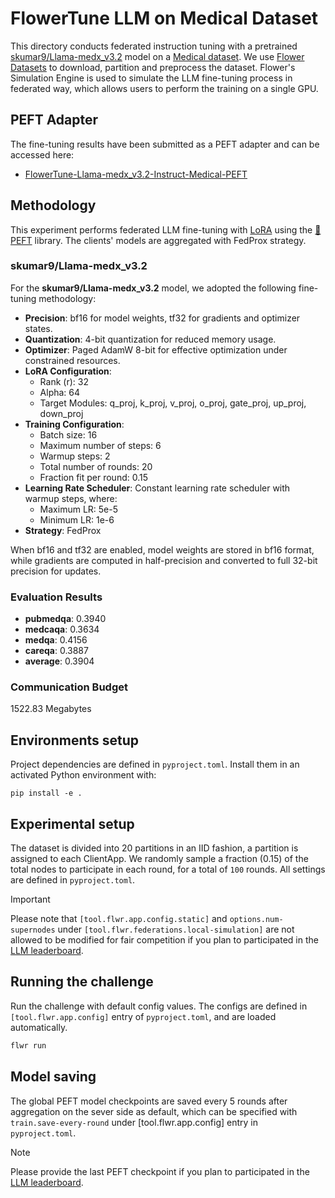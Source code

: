 # FlowerTune LLM on Medical Dataset

This directory conducts federated instruction tuning with a pretrained [skumar9/Llama-medx_v3.2](https://huggingface.co/skumar9/Llama-medx_v3.2) model on a [Medical dataset](https://huggingface.co/datasets/medalpaca/medical_meadow_medical_flashcards).
We use [Flower Datasets](https://flower.dev/docs/datasets/) to download, partition and preprocess the dataset.
Flower's Simulation Engine is used to simulate the LLM fine-tuning process in federated way,
which allows users to perform the training on a single GPU.

## PEFT Adapter

The fine-tuning results have been submitted as a PEFT adapter and can be accessed here:

- [FlowerTune-Llama-medx_v3.2-Instruct-Medical-PEFT](https://drive.google.com/drive/folders/11ck7MMcmERV9M4qxGqbhzadJygM9H6LT?usp=sharing)

## Methodology

This experiment performs federated LLM fine-tuning with [LoRA](https://arxiv.org/pdf/2106.09685) using the [🤗PEFT](https://huggingface.co/docs/peft/en/index) library.
The clients' models are aggregated with FedProx strategy.

### skumar9/Llama-medx_v3.2

For the **skumar9/Llama-medx_v3.2** model, we adopted the following fine-tuning methodology:

- **Precision**: bf16 for model weights, tf32 for gradients and optimizer states.
- **Quantization**: 4-bit quantization for reduced memory usage.
- **Optimizer**: Paged AdamW 8-bit for effective optimization under constrained resources.
- **LoRA Configuration**:
  - Rank (r): 32
  - Alpha: 64
  - Target Modules: q_proj, k_proj, v_proj, o_proj, gate_proj, up_proj, down_proj
- **Training Configuration**:
  - Batch size: 16
  - Maximum number of steps: 6
  - Warmup steps: 2
  - Total number of rounds: 20
  - Fraction fit per round: 0.15
- **Learning Rate Scheduler**: Constant learning rate scheduler with warmup steps, where:
  - Maximum LR: 5e-5
  - Minimum LR: 1e-6
- **Strategy**: FedProx

When bf16 and tf32 are enabled, model weights are stored in bf16 format, while gradients are computed in half-precision and converted to full 32-bit precision for updates.

### Evaluation Results

- **pubmedqa**: 0.3940
- **medcaqa**: 0.3634
- **medqa**: 0.4156
- **careqa**: 0.3887
- **average**: 0.3904

### Communication Budget

1522.83 Megabytes

## Environments setup

Project dependencies are defined in `pyproject.toml`. Install them in an activated Python environment with:

```shell
pip install -e .
```

## Experimental setup

The dataset is divided into 20 partitions in an IID fashion, a partition is assigned to each ClientApp.
We randomly sample a fraction (0.15) of the total nodes to participate in each round, for a total of `100` rounds.
All settings are defined in `pyproject.toml`.

> [!IMPORTANT]
> Please note that `[tool.flwr.app.config.static]` and `options.num-supernodes` under `[tool.flwr.federations.local-simulation]` are not allowed to be modified for fair competition if you plan to participated in the [LLM leaderboard](https://flower.ai/benchmarks/llm-leaderboard).


## Running the challenge

Run the challenge with default config values.
The configs are defined in `[tool.flwr.app.config]` entry of `pyproject.toml`, and are loaded automatically.

```bash
flwr run
```

## Model saving

The global PEFT model checkpoints are saved every 5 rounds after aggregation on the sever side as default, which can be specified with `train.save-every-round` under [tool.flwr.app.config] entry in `pyproject.toml`.

> [!NOTE]
> Please provide the last PEFT checkpoint if you plan to participated in the [LLM leaderboard](https://flower.ai/benchmarks/llm-leaderboard).

